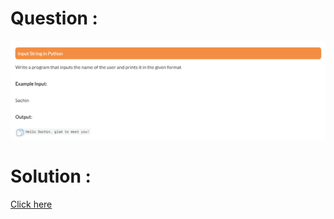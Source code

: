 # Question :
![input string in python](https://github.com/prabhu30/coding/blob/main/Edyst/Python%20-%20Intro%20to%20Advanced/02_The%20Basics/24_input%20string%20in%20python/image.png)

# Solution :
[Click here](https://github.com/prabhu30/coding/blob/main/Edyst/Python%20-%20Intro%20to%20Advanced/02_The%20Basics/24_input%20string%20in%20python/solution.py)
